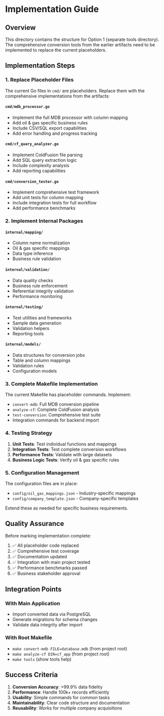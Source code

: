 # Implementation Guide

## Overview

This directory contains the structure for Option 1 (separate tools directory). The comprehensive conversion tools from the earlier artifacts need to be implemented to replace the current placeholders.

## Implementation Steps

### 1. Replace Placeholder Files

The current Go files in `cmd/` are placeholders. Replace them with the comprehensive implementations from the artifacts:

#### `cmd/mdb_processor.go`
- Implement the full MDB processor with column mapping
- Add oil & gas specific business rules
- Include CSV/SQL export capabilities
- Add error handling and progress tracking

#### `cmd/cf_query_analyzer.go`  
- Implement ColdFusion file parsing
- Add SQL query extraction logic
- Include complexity analysis
- Add reporting capabilities

#### `cmd/conversion_tester.go`
- Implement comprehensive test framework
- Add unit tests for column mapping
- Include integration tests for full workflow
- Add performance benchmarks

### 2. Implement Internal Packages

#### `internal/mapping/`
- Column name normalization
- Oil & gas specific mappings
- Data type inference
- Business rule validation

#### `internal/validation/`
- Data quality checks
- Business rule enforcement  
- Referential integrity validation
- Performance monitoring

#### `internal/testing/`
- Test utilities and frameworks
- Sample data generation
- Validation helpers
- Reporting tools

#### `internal/models/`
- Data structures for conversion jobs
- Table and column mappings
- Validation rules
- Configuration models

### 3. Complete Makefile Implementation

The current Makefile has placeholder commands. Implement:

- `convert-mdb`: Full MDB conversion pipeline
- `analyze-cf`: Complete ColdFusion analysis
- `test-conversion`: Comprehensive test suite
- Integration commands for backend import

### 4. Testing Strategy

1. **Unit Tests**: Test individual functions and mappings
2. **Integration Tests**: Test complete conversion workflows  
3. **Performance Tests**: Validate with large datasets
4. **Business Logic Tests**: Verify oil & gas specific rules

### 5. Configuration Management

The configuration files are in place:
- `config/oil_gas_mappings.json` - Industry-specific mappings
- `config/company_template.json` - Company-specific templates

Extend these as needed for specific business requirements.

## Quality Assurance

Before marking implementation complete:

1. ✅ All placeholder code replaced
2. ✅ Comprehensive test coverage
3. ✅ Documentation updated
4. ✅ Integration with main project tested
5. ✅ Performance benchmarks passed
6. ✅ Business stakeholder approval

## Integration Points

### With Main Application
- Import converted data via PostgreSQL
- Generate migrations for schema changes
- Validate data integrity after import

### With Root Makefile
- `make convert-mdb FILE=database.mdb` (from project root)
- `make analyze-cf DIR=cf_app` (from project root)
- `make tools` (show tools help)

## Success Criteria

1. **Conversion Accuracy**: >99.9% data fidelity
2. **Performance**: Handle 100k+ records efficiently
3. **Usability**: Simple commands for common tasks
4. **Maintainability**: Clear code structure and documentation
5. **Reusability**: Works for multiple company acquisitions
